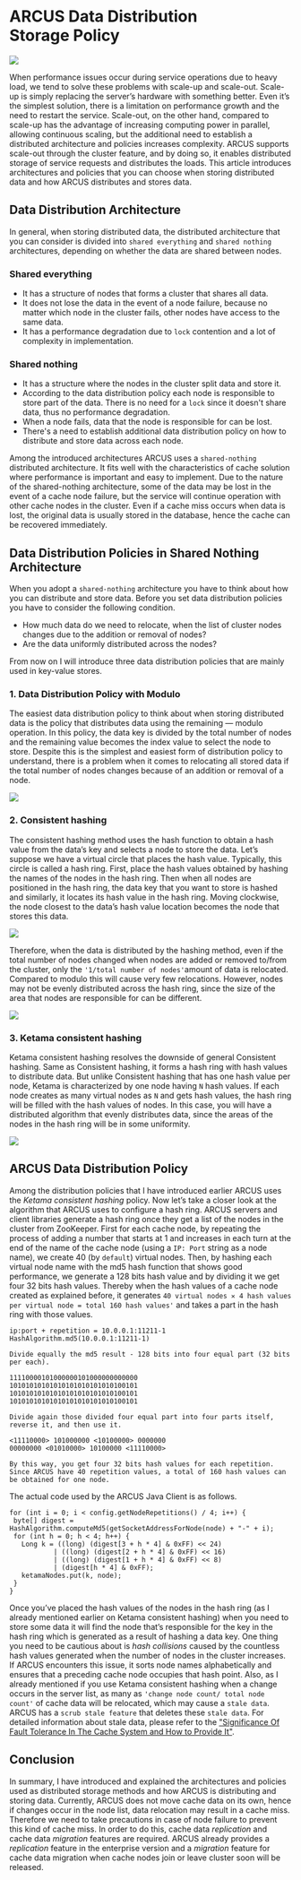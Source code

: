 # ARCUS Data Distribution Storage Policy

<img src="images/arcus_data_distribution_main.png"></img>

When performance issues occur during service operations due to heavy load, we tend to solve these problems with scale-up and scale-out. Scale-up is simply replacing the server’s hardware with something better. Even it’s the simplest solution, there is a limitation on performance growth and the need to restart the service. Scale-out, on the other hand, compared to scale-up has the advantage of increasing computing power in parallel, allowing continuous scaling, but the additional need to establish a distributed architecture and policies increases complexity. ARCUS supports scale-out through the cluster feature, and by doing so, it enables distributed storage of service requests and distributes the loads. This article introduces architectures and policies that you can choose when storing distributed data and how ARCUS distributes and stores data.

## Data Distribution Architecture

In general, when storing distributed data, the distributed architecture that you can consider is divided into `shared everything` and 
`shared nothing` architectures, depending on whether the data are shared between nodes.

### Shared everything

 - It has a structure of nodes that forms a cluster that shares all data.
 - It does not lose the data in the event of a node failure, because no matter which node in the cluster fails, other nodes have access to the same data.
 - It has a performance degradation due to `lock` contention and a lot of complexity in implementation.

### Shared nothing

 - It has a structure where the nodes in the cluster split data and store it.
 - According to the data distribution policy each node is responsible to store part of the data. There is no need for a `lock` 
   since it doesn't share data, thus no performance degradation.
 - When a node fails, data that the node is responsible for can be lost.
 - There's a need to establish additional data distribution policy on how to distribute and store data across each node.

Among the introduced architectures ARCUS uses a `shared-nothing` distributed architecture. It fits well with the characteristics of cache solution where performance is important and easy to implement. Due to the nature of the shared-nothing architecture, some of the data may be lost in the event of a cache node failure, but the service will continue operation with other cache nodes in the cluster. Even if a cache miss occurs when data is lost, the original data is usually stored in the database, hence the cache can be recovered immediately.

## Data Distribution Policies in Shared Nothing Architecture

When you adopt a `shared-nothing` architecture you have to think about how you can distribute and store data. 
Before you set data distribution policies you have to consider the following condition.

 - How much data do we need to relocate, when the list of cluster nodes changes due to the addition or removal of nodes?
 - Are the data uniformly distributed across the nodes?

From now on I will introduce three data distribution policies that are mainly used in key-value stores.

### 1. Data Distribution Policy with Modulo

The easiest data distribution policy to think about when storing distributed data is the policy that distributes data using the remaining — modulo operation. In this policy, the data key is divided by the total number of nodes and the remaining value becomes the index value to select the node to store. Despite this is the simplest and easiest form of distribution policy to understand, there is a problem when it comes to relocating all stored data if the total number of nodes changes because of an addition or removal of a node.

<img src="images/202101_arcus_data_distribution_modulo_en.png"></img>

### 2. Consistent hashing

The consistent hashing method uses the hash function to obtain a hash value from the data’s key and selects a node to store the data. Let’s suppose we have a virtual circle that places the hash value. Typically, this circle is called a hash ring. First, place the hash values obtained by hashing the names of the nodes in the hash ring. Then when all nodes are positioned in the hash ring, the data key that you want to store is hashed and similarly, it locates its hash value in the hash ring. Moving clockwise, the node closest to the data’s hash value location becomes the node that stores this data.

<img src="images/202101_arcus_data_distribution_chash_1_en.png"></img>

Therefore, when the data is distributed by the hashing method, even if the total number of nodes changed when nodes are added or removed to/from the cluster, only the `'1/total number of nodes'`amount of data is relocated. Compared to modulo this will cause very few relocations. However, nodes may not be evenly distributed across the hash ring, since the size of the area that nodes are responsible for can be different.

<img src="images/202101_arcus_data_distribution_chash_2_en.png"></img>

### 3. Ketama consistent hashing

Ketama consistent hashing resolves the downside of general Consistent hashing. Same as Consistent hashing, it forms a hash ring with hash values to distribute data. But unlike Consistent hashing that has one hash value per node, Ketama is characterized by one node having `N` hash values. If each node creates as many virtual nodes as `N` and gets hash values, the hash ring will be filled with the hash values of nodes. In this case, you will have a distributed algorithm that evenly distributes data, since the areas of the nodes in the hash ring will be in some uniformity.

<img src="images/202101_arcus_data_distribution_ketama_en.png"></img>

## ARCUS Data Distribution Policy

Among the distribution policies that I have introduced earlier ARCUS uses the *Ketama consistent hashing* policy. Now let’s take a closer look at the algorithm that ARCUS uses to configure a hash ring. ARCUS servers and client libraries generate a hash ring once they get a list of the nodes in the cluster from ZooKeeper. First for each cache node, by repeating the process of adding a number that starts at 1 and increases in each turn at the end of the name of the cache node (using a `IP: Port` string as a node name), we create 40 (by `default`) virtual nodes. Then, by hashing each virtual node name with the md5 hash function that shows good performance, we generate a 128 bits hash value and by dividing it we get four 32 bits hash values. Thereby when the hash values of a cache node created as explained before, it generates `40 virtual nodes ✕ 4 hash values per virtual node = total 160 hash values'` and takes a part in the hash ring with those values.

```
ip:port + repetition = 10.0.0.1:11211-1
HashAlgorithm.md5(10.0.0.1:11211-1)

Divide equally the md5 result - 128 bits into four equal part (32 bits per each).

11110000101000000101000000000000
10101010101010101010101010100101
10101010101010101010101010100101
10101010101010101010101010100101

Divide again those divided four equal part into four parts itself, reverse it, and then use it.

<11110000> 101000000 <10100000> 0000000                                             
00000000 <01010000> 10100000 <11110000>

By this way, you get four 32 bits hash values for each repetition.
Since ARCUS have 40 repetition values, a total of 160 hash values can be obtained for one node.
```

The actual code used by the ARCUS Java Client is as follows.

```
for (int i = 0; i < config.getNodeRepetitions() / 4; i++) {
 byte[] digest =   HashAlgorithm.computeMd5(getSocketAddressForNode(node) + "-" + i);
 for (int h = 0; h < 4; h++) {
   Long k = ((long) (digest[3 + h * 4] & 0xFF) << 24)
           | ((long) (digest[2 + h * 4] & 0xFF) << 16)
           | ((long) (digest[1 + h * 4] & 0xFF) << 8)
           | (digest[h * 4] & 0xFF);   
   ketamaNodes.put(k, node);
 }
}
```

Once you’ve placed the hash values of the nodes in the hash ring (as I already mentioned earlier on Ketama consistent hashing) when you need to store some data it will find the node that’s responsible for the key in the hash ring which is generated as a result of hashing a data key. One thing you need to be cautious about is *hash collisions* caused by the countless hash values generated when the number of nodes in the cluster increases. If ARCUS encounters this issue, it sorts node names alphabetically and ensures that a preceding cache node occupies that hash point. Also, as I already mentioned if you use Ketama consistent hashing when a change occurs in the server list, as many as `'change node count/ total node count'` of cache data will be relocated, which may cause a `stale data`. ARCUS has a `scrub stale feature` that deletes these `stale data`. For detailed information about stale data, please refer to the ["Significance Of Fault Tolerance In The Cache System and How to Provide It"](https://medium.com/jam2in/significance-of-fault-tolerance-in-the-cache-system-and-how-to-provide-it-ea83258b0d32).

## Conclusion

In summary, I have introduced and explained the architectures and policies used as distributed storage methods and how ARCUS is distributing and storing data. Currently, ARCUS does not move cache data on its own, hence if changes occur in the node list, data relocation may result in a cache miss. Therefore we need to take precautions in case of node failure to prevent this kind of cache miss. In order to do this, cache data *replication* and cache data *migration* features are required. ARCUS already provides a *replication* feature in the enterprise version and a *migration* feature for cache data migration when cache nodes join or leave cluster soon will be released.


























